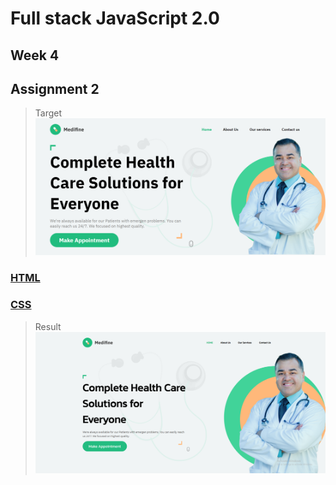 # Full stack JavaScript 2.0

## Week 4

## Assignment 2

>Target
![](./output.png)

###  [HTML](./index.html)
### [CSS](./style.css)

>Result
![](./result.PNG)
